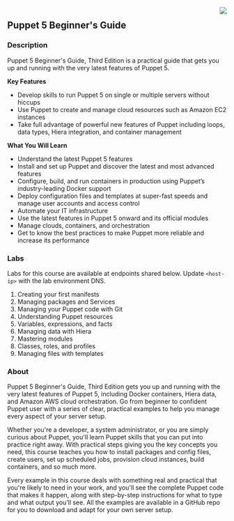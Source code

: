<img align="right" src="./logo.png">

<h2><span style="color:red;"></span>Puppet 5 Beginner's Guide</h2>

### Description

Puppet 5 Beginner's Guide, Third Edition is a practical guide that gets you up and running with the very latest features of Puppet 5.

**Key Features**

- Develop skills to run Puppet 5 on single or multiple servers without hiccups
- Use Puppet to create and manage cloud resources such as Amazon EC2 instances
- Take full advantage of powerful new features of Puppet including loops, data types, Hiera integration, and container management

**What You Will Learn**

- Understand the latest Puppet 5 features
- Install and set up Puppet and discover the latest and most advanced features
- Configure, build, and run containers in production using Puppet’s industry-leading Docker support
- Deploy configuration files and templates at super-fast speeds and manage user accounts and access control
- Automate your IT infrastructure
- Use the latest features in Puppet 5 onward and its official modules
- Manage clouds, containers, and orchestration
- Get to know the best practices to make Puppet more reliable and increase its performance

### Labs

Labs for this course are available at endpoints shared below. Update `<host-ip>` with the lab environment DNS.

1. Creating your first manifests
2. Managing packages and Services
3. Managing your Puppet code with Git
4. Understanding Puppet resources
5. Variables, expressions, and facts
6. Managing data with Hiera
7. Mastering modules
8. Classes, roles, and profiles
9. Managing files with templates

### About

Puppet 5 Beginner's Guide, Third Edition gets you up and running with the very latest features of Puppet 5, including Docker containers, Hiera data, and Amazon AWS cloud orchestration. Go from beginner to confident Puppet user with a series of clear, practical examples to help you manage every aspect of your server setup.

Whether you're a developer, a system administrator, or you are simply curious about Puppet, you'll learn Puppet skills that you can put into practice right away. With practical steps giving you the key concepts you need, this course teaches you how to install packages and config files, create users, set up scheduled jobs, provision cloud instances, build containers, and so much more.

Every example in this course deals with something real and practical that you're likely to need in your work, and you'll see the complete Puppet code that makes it happen, along with step-by-step instructions for what to type and what output you’ll see. All the examples are available in a GitHub repo for you to download and adapt for your own server setup.